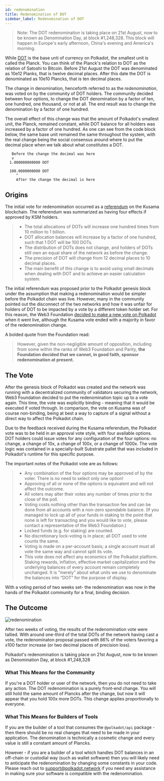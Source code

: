 ```yaml
---
id: redenomination
title: Redenomination of DOT
sidebar_label: Redenomination of DOT
---
```


> Note: The DOT redenomination is taking place on 21st August, now to be known as Denomination Day, at block #1,248,328. This block will happen in Europe's early afternoon, China's evening and America's morning.

While [DOT](learn-dot) is the base unti of currency on Polkadot, the smallest unit is called the Planck. You can think of the Planck's relation to DOT as the relation of Satoshi to Bitcoin. Before 21st August the DOT was denominated as 10e12 Planks, that is twelve decimal places. After this date the DOT is denominated as 10e10 Plancks, that is ten decimal places.

The change in denomination, henceforth referred to as the _redenomination_, was voted on by the community of DOT holders. The community decided between four options, to change the DOT denomination by a factor of ten, one hundred, one thousand, or not at all. The end result was to change the denomination by a factor of one hundred.

The overall effect of this change was that the amount of Polkadot's smallest unit, the Planck, remained constant, while DOT balance for all holders was increased by a factor of one hundred. As one can see from the code block below, the same base unit remained the same throughout the system, with the real change being the social consensus around where to put the decimal place when we talk about what constitutes a DOT.

```
   Before the change the decimal was here
   v
  1.000000000000 DOT

  100.0000000000 DOT
     ^
     After the change the decimal is here
```

## Origins

The initial vote for redenomination occurred as a [referendum][referendum 52] on the Kusama blockchain. The referendum was summarized as having four effects if approved by KSM holders.

> - The total allocations of DOTs will increase one hundred times from 10 million to 1 billion.
> - DOT allocation balances will increase by a factor of one hundred, such that 1 DOT will be 100 DOTs.
> - The distribution of DOTs does not change, and holders of DOTs still own an equal share of the network as before the change.
> - The precision of DOT will change from 12 decimal places to 10 decimal places.
> - The main benefit of this change is to avoid using small decimals when dealing with DOT and to achieve an easier calculation system.

The initial referendum was proposed prior to the Polkadot genesis block under the assumption that making a redenomination would be simpler before the Polkadot chain was live. However, many in the community pointed out the disconnect of the two networks and how it was unfair for holders of DOT to be impacted by a vote by a different token holder set. For this reason, the Web3 Foundation [decided to make a new vote on Polkadot][blog 1] when it went live, although the Kusama vote ended with a majority in favor of the redenomination change.

A bolded quote from the Foundation read:

> However, given the non-negligible amount of opposition, including from some within the ranks of Web3 Foundation and Parity, **the Foundation decided that we cannot, in good faith, sponsor redenomination at present.**

## The Vote

After the genesis block of Polkadot was created and the network was running with a decentralized community of validators securing the network, Web3 Foundation decided to put the redenomination topic up to a vote again. This time, the vote was explicitly binding - meaning that it would be executed if voted through. In comparison, the vote on Kusama was of course non-binding, being at best a way to capture of a signal without a direct way to affect the Polkadot chain.

Due to the feedback received during the Kusama referendum, the Polkadot vote was to be held in an approval vote style, with four available options. DOT holders could issue votes for any configuration of the four options: no change, a change of 10x, a change of 100x, or a change of 1000x. The vote logic was contained in a specially-built Substrate pallet that was included in Polkadot's runtime for this specific purpose.

The important notes of the Polkadot vote are as follows:

> - Any combination of the four options may be approved of by the voter. There is no need to select only one option!
> - Approving of all or none of the options is equivalent and will not affect the outcome.
> - All voters may alter their votes any number of times prior to the close of the poll.
> - Voting costs nothing other than the transaction fee and can be done from all accounts with a non-zero spendable balance. (If you managed to lock up all of your funds in staking to the point that none is left for transacting and you would like to vote, please contact a representative of the Web3 Foundation.)
> - Locked funds (e.g. for staking) are counted.
> - No discretionary lock-voting is in place; all DOT used to vote counts the same.
> - Voting is made on a per-account basis; a single account must all vote the same way and cannot split its vote.
> - This vote does not affect any economics of the Polkadot platform. Staking rewards, inflation, effective market capitalization and the underlying balances of every account remain completely unchanged. It is “merely” about what units we use to denominate the balances into “DOT” for the purpose of display.

With a voting period of two weeks set- the redenomination was now in the hands of the Polkadot community for a final, binding decision.

## The Outcome

![redenomination](assets/redenomination.png)

After two weeks of voting, the results of the redenomination vote were tallied. With around one-third of the total DOTs of the network having cast a vote, the redenominaton proposal passed with 86% of the voters favoring a x100 factor increase (or two decimal places of precision loss).

Polkadot's redenomination is taking place on 21st August, now to be known as Denomination Day, at block #1,248,328

### What This Means for the Community

If you're a DOT holder or user of the network, then you do not need to take any action. The DOT redenomination is a purely front-end change. You will still hold the same amount of Plancks after the change, but now it will appear that you hold 100x more DOTs. This change applies proportionally to everyone.

### What This Means for Builders of Tools

If you are the builder of a tool that consumes the `@polkadot/api` package - then there should be no real changes that need to be made in your application. The denomination is technically a cosmetic change and every value is still a constant amount of Plancks.

However - if you are a builder of a tool which handles DOT balances in an off-chain or custodial way (such as wallet software) then you will likely need to anticipate the redenomination by changing some constants in your code. Please reach out to [support@polkadot.network](mailto:support@polkadot.network) if you need any assistance in making sure your software is compatible with the redenomination.

[referendum 52]: https://kusama.polkassembly.io/referendum/52
[blog 1]: https://polkadot.network/results-of-dot-redenomination-referendum/
